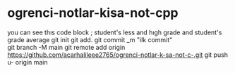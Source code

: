 # ogrenci-notlar-kisa-not-cpp
you can see thıs code block ; student's  less and hıgh grade and student's grade average 
git init
git add.
git commit _m "ilk commit"      
git branch -M main 
git remote add origin https://github.com/acarhalileee2765/ogrenci-notlar-k-sa-not-c-.git
git push u- origin main 

